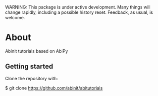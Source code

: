 
WARNING: This package is under active development. Many things will change rapidly, 
including a possible history reset. 
Feedback, as usual, is welcome.  

About
=====

Abinit tutorials based on AbiPy

## Getting started

<!--
The version at the Python Package Index (PyPI) is always the latest stable release
that can be installed with::

    pip install abipy
-->

Clone the repository with:

   $ git clone https://github.com/abinit/abitutorials
